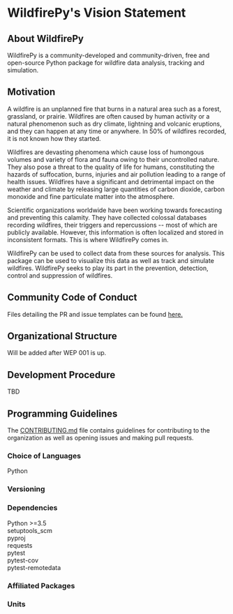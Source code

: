 # WildfirePy's Vision Statement

## About WildfirePy

WildfirePy is a community-developed and community-driven, free and open-source Python package for wildfire data analysis, tracking and simulation.

## Motivation

A wildfire is an unplanned fire that burns in a natural area such as a forest, grassland, or prairie. Wildfires are often caused by human activity or a natural phenomenon such as dry climate, lightning and volcanic eruptions, and they can happen at any time or anywhere. In 50% of wildfires recorded, it is not known how they started.

Wildfires are devasting phenomena which cause loss of humongous volumes and variety of flora and fauna owing to their uncontrolled nature. They also pose a threat to the quality of life for humans, constituting the hazards of suffocation, burns, injuries and air pollution leading to a range of health issues. Wildfires have a significant and detrimental impact on the weather and climate by releasing large quantities of carbon dioxide, carbon monoxide and fine particulate matter into the atmosphere.

Scientific organizations worldwide have been working towards forecasting and preventing this calamity. They have collected colossal databases recording wildfires, their triggers and repercussions -- most of which are publicly available. However, this information is often localized and stored in inconsistent formats. This is where WildfirePy comes in.

WildfirePy can be used to collect data from these sources for analysis. This package can be used to visualize this data as well as track and simulate wildfires. WildfirePy seeks to play its part in the prevention, detection, control and suppression of wildfires.

## Community Code of Conduct

Files detailing the PR and issue templates can be found [here.](https://github.com/wildfirepy/wildfirepy/tree/master/.github)

## Organizational Structure

Will be added after WEP 001 is up.

## Development Procedure

TBD

## Programming Guidelines
The [CONTRIBUTING.md](https://github.com/wildfirepy/wildfirepy/blob/master/CONTRIBUTING.md) file contains guidelines for contributing to the organization as well as opening issues and making pull requests.

### Choice of Languages
Python

### Versioning

### Dependencies
Python >=3.5\
setuptools_scm\
pyproj\
requests\
pytest\
pytest-cov\
pytest-remotedata

### Affiliated Packages

### Units


```python

```
